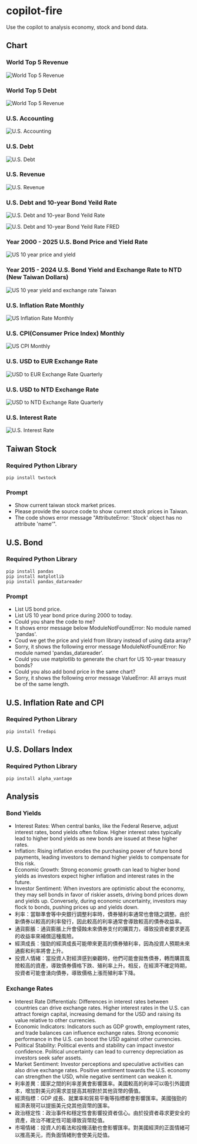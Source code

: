 # copilot-fire
Use the copilot to analysis economy, stock and bond data. 

## Chart

### World Top 5 Revenue

![World Top 5 Revenue](../../blob/master/world-revenue/pictures/world-revenue.png)

### World Top 5 Debt

![World Top 5 Revenue](../../blob/master/world-debt/pictures/world-debt.png)

### U.S. Accounting

![U.S. Accounting](../../blob/master/us-account/pictures/us-account.png)

### U.S. Debt

![U.S. Debt](../../blob/master/us-debt/pictures/us-debt.png)

### U.S. Revenue

![U.S. Revenue](../../blob/master/us-revenue/pictures/us-revenue.png)

### U.S. Debt and 10-year Bond Yeild Rate

![U.S. Debt and 10-year Bond Yeild Rate](../../blob/master/us-debt/pictures/us-debt-10-year-bond.png)

![U.S. Debt and 10-year Bond Yeild Rate FRED](../../blob/master/us-bond/pictures/us-bond-10-year-yield.png)

### Year 2000 - 2025 U.S. Bond Price and Yield Rate

![US 10 year price and yield](../../blob/master/us-bond/pictures/us-10_price_yield.png)

### Year 2015 - 2024 U.S. Bond Yield and Exchange Rate to NTD (New Taiwan Dollars)

![US 10 year yield and exchange rate Taiwan](../../blob/master/us-bond/pictures/us-bond-exchange-ntd.png)

### U.S. Inflation Rate Monthly

![US Inflation Rate Monthly](../../blob/master/us-inflation/pictures/us-inflation-rate-monthly.png)

### U.S. CPI(Consumer Price Index) Monthly

![US CPI Monthly](../../blob/master/us-inflation/pictures/us-cpi-monthly.png)

### U.S. USD to EUR Exchange Rate

![USD to EUR Exchange Rate Quarterly](../../blob/master/us-dollar-index/pictures/exchange-rate-usd-to-eur-quarterly.png)

### U.S. USD to NTD Exchange Rate

![USD to NTD Exchange Rate Quarterly](../../blob/master/us-dollar-index/pictures/exchange-rate-usd-to-ntd-quarterly.png)

### U.S. Interest Rate

![U.S. Interest Rate](../../blob/master/us-interest/pictures/us-interest-rate.png)

## Taiwan Stock

### Required Python Library

```
pip install twstock
```

### Prompt

* Show current taiwan stock market prices.
* Please provide the source code to show current stock prices in Taiwan.
* The code shows error message "AttributeError: 'Stock' object has no attribute 'name'".


## U.S. Bond 

### Required Python Library

```
pip install pandas
pip install matplotlib
pip install pandas_datareader
```

### Prompt

* List US bond price.
* List US 10 year bond price during 2000 to today.
* Could you share the code to me?
* It shows error message below ModuleNotFoundError: No module named 'pandas'.
* Coud we get the price and yield from library instead of using data array?
* Sorry, it shows the following error message ModuleNotFoundError: No module named 'pandas_datareader'.
* Could you use matplotlib to generate the chart for US 10-year treasury bonds?
* Could you also add bond price in the same chart?
* Sorry, it shows the following error message ValueError: All arrays must be of the same length.

## U.S. Inflation Rate and CPI

### Required Python Library

```
pip install fredapi
```

## U.S. Dollars Index

### Required Python Library

```
pip install alpha_vantage
```

## Analysis

### Bond Yields

- Interest Rates: When central banks, like the Federal Reserve, adjust interest rates, bond yields often follow. Higher interest rates typically lead to higher bond yields as new bonds are issued at these higher rates.
- Inflation: Rising inflation erodes the purchasing power of future bond payments, leading investors to demand higher yields to compensate for this risk.
- Economic Growth: Strong economic growth can lead to higher bond yields as investors expect higher inflation and interest rates in the future.
- Investor Sentiment: When investors are optimistic about the economy, they may sell bonds in favor of riskier assets, driving bond prices down and yields up. Conversely, during economic uncertainty, investors may flock to bonds, pushing prices up and yields down.
- 利率：當聯準會等中央銀行調整利率時，債券殖利率通常也會隨之調整。由於新債券以較高的利率發行，因此較高的利率通常會導致較高的債券收益率。
- 通貨膨脹：通貨膨脹上升會侵蝕未來債券支付的購買力，導致投資者要求更高的收益率來補償這種風險。
- 經濟成長：強勁的經濟成長可能帶來更高的債券殖利率，因為投資人預期未來通膨和利率將會上升。
- 投資人情緒：當投資人對經濟感到樂觀時，他們可能會拋售債券，轉而購買風險較高的資產，導致債券價格下跌、殖利率上升。相反，在經濟不確定時期，投資者可能會湧向債券，導致價格上漲而殖利率下降。

### Exchange Rates

- Interest Rate Differentials: Differences in interest rates between countries can drive exchange rates. Higher interest rates in the U.S. can attract foreign capital, increasing demand for the USD and raising its value relative to other currencies.
- Economic Indicators: Indicators such as GDP growth, employment rates, and trade balances can influence exchange rates. Strong economic performance in the U.S. can boost the USD against other currencies.
- Political Stability: Political events and stability can impact investor confidence. Political uncertainty can lead to currency depreciation as investors seek safer assets.
- Market Sentiment: Investor perceptions and speculative activities can also drive exchange rates. Positive sentiment towards the U.S. economy can strengthen the USD, while negative sentiment can weaken it.
- 利率差異：國家之間的利率差異會影響匯率。美國較高的利率可以吸引外國資本，增加對美元的需求並提高其相對於其他貨幣的價值。
- 經濟指標：GDP 成長、就業率和貿易平衡等指標都會影響匯率。美國強勁的經濟表現可以提振美元兌其他貨幣的匯率。
- 政治穩定性：政治事件和穩定性會影響投資者信心。由於投資者尋求更安全的資產，政治不確定性可能導致貨幣貶值。
- 市場情緒：投資人的看法和投機活動也會影響匯率。對美國經濟的正面情緒可以推高美元，而負面情緒則會使美元貶值。
